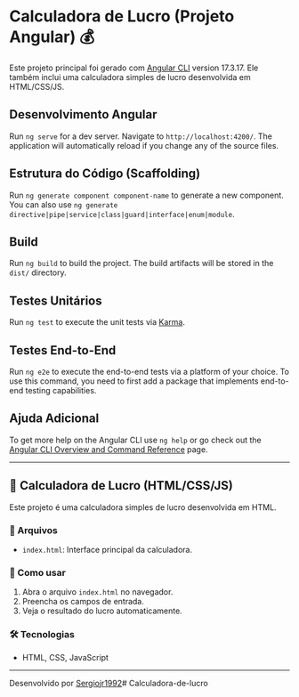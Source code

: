 # Calculadora de Lucro (Projeto Angular) 💰

Este projeto principal foi gerado com [Angular CLI](https://github.com/angular/angular-cli) version 17.3.17.
Ele também inclui uma calculadora simples de lucro desenvolvida em HTML/CSS/JS.

## Desenvolvimento Angular

Run `ng serve` for a dev server. Navigate to `http://localhost:4200/`. The application will automatically reload if you change any of the source files.

## Estrutura do Código (Scaffolding)

Run `ng generate component component-name` to generate a new component. You can also use `ng generate directive|pipe|service|class|guard|interface|enum|module`.

## Build

Run `ng build` to build the project. The build artifacts will be stored in the `dist/` directory.

## Testes Unitários

Run `ng test` to execute the unit tests via [Karma](https://karma-runner.github.io).

## Testes End-to-End

Run `ng e2e` to execute the end-to-end tests via a platform of your choice. To use this command, you need to first add a package that implements end-to-end testing capabilities.

## Ajuda Adicional

To get more help on the Angular CLI use `ng help` or go check out the [Angular CLI Overview and Command Reference](https://angular.io/cli) page.

---

## 🚀 Calculadora de Lucro (HTML/CSS/JS)

Este projeto é uma calculadora simples de lucro desenvolvida em HTML.

### 📂 Arquivos
- `index.html`: Interface principal da calculadora.

### 🚀 Como usar
1. Abra o arquivo `index.html` no navegador.
2. Preencha os campos de entrada.
3. Veja o resultado do lucro automaticamente.

### 🛠 Tecnologias
- HTML, CSS, JavaScript

---

Desenvolvido por [Sergiojr1992](https://github.com/Sergiojr1992)#   C a l c u l a d o r a - d e - l u c r o  
 